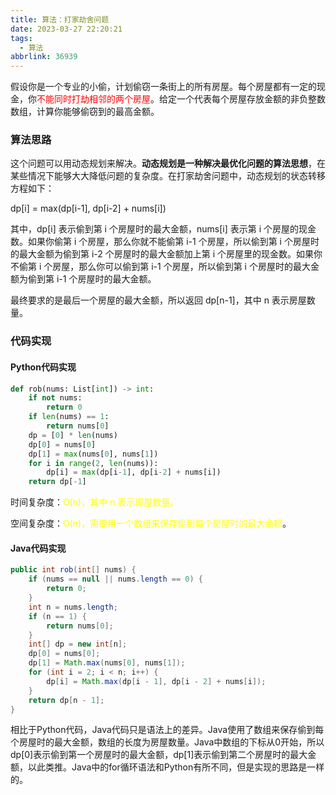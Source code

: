 ```yaml
---
title: 算法：打家劫舍问题
date: 2023-03-27 22:20:21
tags:
  - 算法
abbrlink: 36939
---
```

假设你是一个专业的小偷，计划偷窃一条街上的所有房屋。每个房屋都有一定的现金，你<font color='red'>不能同时打劫相邻的两个房屋</font>。给定一个代表每个房屋存放金额的非负整数数组，计算你能够偷窃到的最高金额。

### 算法思路

这个问题可以用动态规划来解决。**动态规划是一种解决最优化问题的算法思想**，在某些情况下能够大大降低问题的复杂度。在打家劫舍问题中，动态规划的状态转移方程如下：

dp[i] = max(dp[i-1], dp[i-2] + nums[i])

其中，dp[i] 表示偷到第 i 个房屋时的最大金额，nums[i] 表示第 i 个房屋的现金数。如果你偷第 i 个房屋，那么你就不能偷第 i-1 个房屋，所以偷到第 i 个房屋时的最大金额为偷到第 i-2 个房屋时的最大金额加上第 i 个房屋里的现金数。如果你不偷第 i  个房屋，那么你可以偷到第 i-1 个房屋，所以偷到第 i 个房屋时的最大金额为偷到第 i-1 个房屋时的最大金额。

最终要求的是最后一个房屋的最大金额，所以返回 dp[n-1]，其中 n 表示房屋数量。

### 代码实现

#### Python代码实现

```python
def rob(nums: List[int]) -> int:
    if not nums:
        return 0
    if len(nums) == 1:
        return nums[0]
    dp = [0] * len(nums)
    dp[0] = nums[0]
    dp[1] = max(nums[0], nums[1])
    for i in range(2, len(nums)):
        dp[i] = max(dp[i-1], dp[i-2] + nums[i])
    return dp[-1]
```

时间复杂度：<font color='yellow'>O(n)，其中 n 表示房屋数量。</font>

空间复杂度：<font color='yellow'>O(n)，需要用一个数组来保存偷到每个房屋时的最大金额</font>。

#### Java代码实现

```java
public int rob(int[] nums) {
    if (nums == null || nums.length == 0) {
        return 0;
    }
    int n = nums.length;
    if (n == 1) {
        return nums[0];
    }
    int[] dp = new int[n];
    dp[0] = nums[0];
    dp[1] = Math.max(nums[0], nums[1]);
    for (int i = 2; i < n; i++) {
        dp[i] = Math.max(dp[i - 1], dp[i - 2] + nums[i]);
    }
    return dp[n - 1];
}
```

相比于Python代码，Java代码只是语法上的差异。Java使用了数组来保存偷到每个房屋时的最大金额，数组的长度为房屋数量。Java中数组的下标从0开始，所以dp[0]表示偷到第一个房屋时的最大金额，dp[1]表示偷到第二个房屋时的最大金额，以此类推。Java中的for循环语法和Python有所不同，但是实现的思路是一样的。